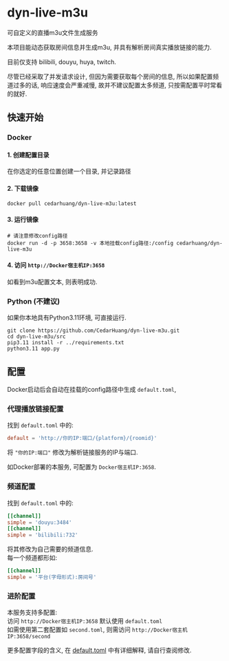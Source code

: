 # dyn-live-m3u
可自定义的直播m3u文件生成服务

本项目能动态获取房间信息并生成m3u, 并具有解析房间真实播放链接的能力.

目前仅支持 bilibili, douyu, huya, twitch.

尽管已经采取了并发请求设计, 但因为需要获取每个房间的信息, 所以如果配置频道过多的话, 响应速度会严重减慢, 故并不建议配置太多频道, 只按需配置平时常看的就好.

## 快速开始

### Docker

#### 1. 创建配置目录
在你选定的任意位置创建一个目录, 并记录路径

#### 2. 下载镜像
```shell
docker pull cedarhuang/dyn-live-m3u:latest
```

#### 3. 运行镜像
```shell
# 请注意修改config路径
docker run -d -p 3658:3658 -v 本地挂载config路径:/config cedarhuang/dyn-live-m3u
```

#### 4. 访问 `http://Docker宿主机IP:3658`
如看到m3u配置文本, 则表明成功.

### Python (不建议)
如果你本地具有Python3.11环境, 可直接运行.
```shell
git clone https://github.com/CedarHuang/dyn-live-m3u.git
cd dyn-live-m3u/src
pip3.11 install -r ../requirements.txt
python3.11 app.py
```

## 配置
Docker启动后会自动在挂载的config路径中生成 `default.toml`,  

### 代理播放链接配置
找到 `default.toml` 中的:
```toml
default = 'http://你的IP:端口/{platform}/{roomid}'
```
将 `"你的IP:端口"` 修改为解析链接服务的IP与端口.

如Docker部署的本服务, 可配置为 ```Docker宿主机IP:3658```.

### 频道配置
找到 `default.toml` 中的:
```toml
[[channel]]
simple = 'douyu:3484'
[[channel]]
simple = 'bilibili:732'
```
将其修改为自己需要的频道信息.  
每一个频道都形如:
```toml
[[channel]]
simple = '平台(字母形式):房间号'
```

### 进阶配置
本服务支持多配置:  
访问 `http://Docker宿主机IP:3658` 默认使用 `default.toml`  
如需使用第二套配置如 `second.toml`, 则需访问 `http://Docker宿主机IP:3658/second`

更多配置字段的含义, 在 [default.toml](https://github.com/CedarHuang/dyn-live-m3u/blob/master/config/default.toml) 中有详细解释, 请自行查阅修改.